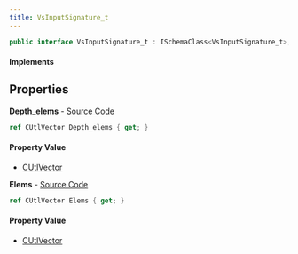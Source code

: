 ```yaml
---
title: VsInputSignature_t
---
```


```csharp
public interface VsInputSignature_t : ISchemaClass<VsInputSignature_t>, ISchemaField, ISchemaClass, INativeHandle
```

#### Implements

## Properties

**Depth_elems** - [Source Code](https://github.com/swiftly-solution/swiftlys2/blob/main/managed/src/SwiftlyS2.Generated/Schemas/Interfaces/VsInputSignature_t.cs#L20)

```csharp
ref CUtlVector Depth_elems { get; }
```

#### Property Value

- [CUtlVector](/docs/api/shared/natives/cutlvector)

**Elems** - [Source Code](https://github.com/swiftly-solution/swiftlys2/blob/main/managed/src/SwiftlyS2.Generated/Schemas/Interfaces/VsInputSignature_t.cs#L17)

```csharp
ref CUtlVector Elems { get; }
```

#### Property Value

- [CUtlVector](/docs/api/shared/natives/cutlvector)

